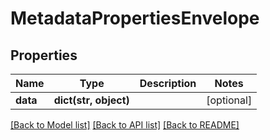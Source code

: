 # MetadataPropertiesEnvelope

## Properties
Name | Type | Description | Notes
------------ | ------------- | ------------- | -------------
**data** | **dict(str, object)** |  | [optional] 

[[Back to Model list]](../README.md#documentation-for-models) [[Back to API list]](../README.md#documentation-for-api-endpoints) [[Back to README]](../README.md)



